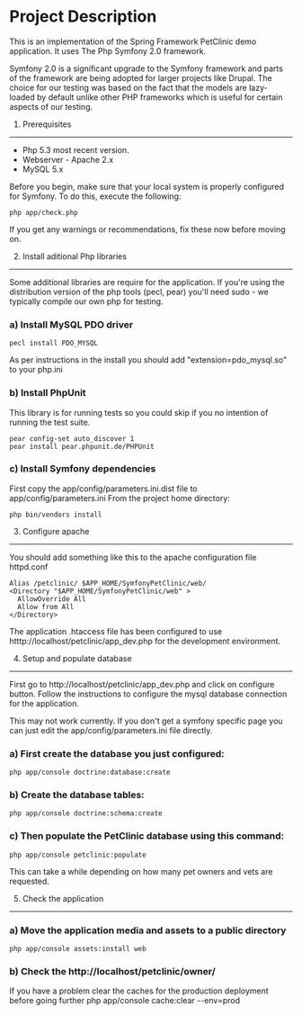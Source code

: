 Project Description
===================

This is an implementation of the Spring Framework PetClinic demo application.  It uses The Php Symfony 2.0 framework.

Symfony 2.0 is a significant upgrade to the Symfony framework and parts of the framework are being adopted
for larger projects like Drupal.
The choice for our testing was based on the fact that the models are lazy-loaded by default unlike other PHP frameworks
which is useful for certain aspects of our testing.

1) Prerequisites
----------------

* Php 5.3 most recent version.
* Webserver - Apache 2.x 
* MySQL 5.x

Before you begin, make sure that your local system is properly configured
for Symfony. To do this, execute the following:

    php app/check.php

If you get any warnings or recommendations, fix these now before moving on.

2) Install aditional Php libraries
----------------------------------

Some additional libraries are require for the application.  If you're using the distribution version
of the php tools (pecl, pear) you'll need sudo - we typically compile our own php for testing.

### a) Install MySQL PDO driver 

    pecl install PDO_MYSQL
    
As per instructions in the install you should add "extension=pdo_mysql.so" to your php.ini

### b) Install PhpUnit

This library is for running tests so you could skip if you no intention of running the test suite.

    pear config-set auto_discover 1
    pear install pear.phpunit.de/PHPUnit
    
### c) Install Symfony dependencies

First copy the app/config/parameters.ini.dist file to app/config/parameters.ini
From the project home directory:

    php bin/vendors install
    
3) Configure apache
-------------------

You should add something like this to the apache configuration file httpd.conf

    Alias /petclinic/ $APP_HOME/SymfonyPetClinic/web/
    <Directory "$APP_HOME/SymfonyPetClinic/web" >
      AllowOverride All
      Allow from All
    </Directory>
    
The application .htaccess file has been configured to use htttp://localhost/petclinic/app_dev.php for the development
environment.
    
    
4) Setup and populate database
------------------------------

First go to http://localhost/petclinic/app_dev.php and click on configure button.
Follow the instructions to configure the mysql database connection for the application.  

This may not work currently.  If you don't get a symfony specific page you can just edit the 
app/config/parameters.ini file directly.

### a) First create the database you just configured:

    php app/console doctrine:database:create
    
### b) Create the database tables:
    
    php app/console doctrine:schema:create
    
### c) Then populate the PetClinic database using this command:

    php app/console petclinic:populate

This can take a while depending on how many pet owners and vets are requested.

5) Check the application
------------------------

### a) Move the application media and assets to a public directory

    php app/console assets:install web
    
### b) Check the http://localhost/petclinic/owner/

If you have a problem clear the caches for the production deployment before going further
    php app/console cache:clear --env=prod


